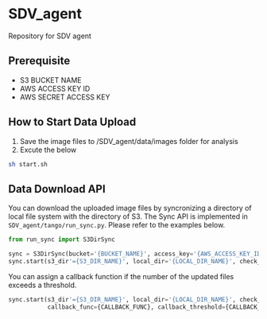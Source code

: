 # SDV_agent
Repository for SDV agent


Prerequisite
---
- S3 BUCKET NAME
- AWS ACCESS KEY ID
- AWS SECRET ACCESS KEY

How to Start Data Upload
---
1. Save the image files to /SDV_agent/data/images folder for analysis
2. Excute the below
```sh
sh start.sh
```

Data Download API
---
You can download the uploaded image files by syncronizing a directory of local file system with the directory of S3.
The Sync API is implemented in `SDV_agent/tango/run_sync.py`.
Please refer to the examples below.

```python
from run_sync import S3DirSync

sync = S3DirSync(bucket='{BUCKET_NAME}', access_key='{AWS_ACCESS_KEY_ID}', secret_key='{AWS_SECRET_ACCESS_KEY}')
sync.start(s3_dir'={S3_DIR_NAME}', local_dir='{LOCAL_DIR_NAME}', check_period='{SYNC_PERIOD_TIME}')
```

You can assign a callback function if the number of the updated files exceeds a threshold.
```python
sync.start(s3_dir'={S3_DIR_NAME}', local_dir='{LOCAL_DIR_NAME}', check_period='{SYNC_PERIOD_TIME}', \
           callback_func={CALLBACK_FUNC}, callback_threshold={CALLBACK_THRESHOLD})
```


